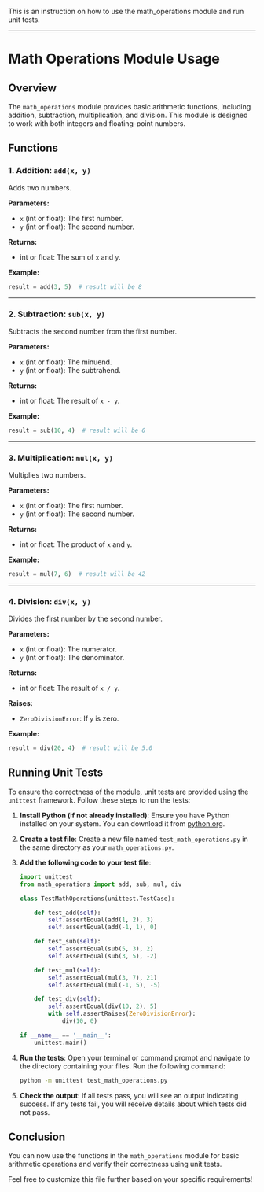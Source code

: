 This is an instruction on how to use the math_operations module and run unit tests.

---

# Math Operations Module Usage

## Overview

The `math_operations` module provides basic arithmetic functions, including addition, subtraction, multiplication, and division. This module is designed to work with both integers and floating-point numbers.

## Functions

### 1. Addition: `add(x, y)`

Adds two numbers.

**Parameters:**
- `x` (int or float): The first number.
- `y` (int or float): The second number.

**Returns:** 
- int or float: The sum of `x` and `y`.

**Example:**
```python
result = add(3, 5)  # result will be 8
```

---

### 2. Subtraction: `sub(x, y)`

Subtracts the second number from the first number.

**Parameters:**
- `x` (int or float): The minuend.
- `y` (int or float): The subtrahend.

**Returns:** 
- int or float: The result of `x - y`.

**Example:**
```python
result = sub(10, 4)  # result will be 6
```

---

### 3. Multiplication: `mul(x, y)`

Multiplies two numbers.

**Parameters:**
- `x` (int or float): The first number.
- `y` (int or float): The second number.

**Returns:** 
- int or float: The product of `x` and `y`.

**Example:**
```python
result = mul(7, 6)  # result will be 42
```

---

### 4. Division: `div(x, y)`

Divides the first number by the second number.

**Parameters:**
- `x` (int or float): The numerator.
- `y` (int or float): The denominator.

**Returns:** 
- int or float: The result of `x / y`.

**Raises:** 
- `ZeroDivisionError`: If `y` is zero.

**Example:**
```python
result = div(20, 4)  # result will be 5.0
```

## Running Unit Tests

To ensure the correctness of the module, unit tests are provided using the `unittest` framework. Follow these steps to run the tests:

1. **Install Python (if not already installed)**:
   Ensure you have Python installed on your system. You can download it from [python.org](https://www.python.org/downloads/).

2. **Create a test file**:
   Create a new file named `test_math_operations.py` in the same directory as your `math_operations.py`.

3. **Add the following code to your test file**:
   ```python
   import unittest
   from math_operations import add, sub, mul, div

   class TestMathOperations(unittest.TestCase):

       def test_add(self):
           self.assertEqual(add(1, 2), 3)
           self.assertEqual(add(-1, 1), 0)

       def test_sub(self):
           self.assertEqual(sub(5, 3), 2)
           self.assertEqual(sub(3, 5), -2)

       def test_mul(self):
           self.assertEqual(mul(3, 7), 21)
           self.assertEqual(mul(-1, 5), -5)

       def test_div(self):
           self.assertEqual(div(10, 2), 5)
           with self.assertRaises(ZeroDivisionError):
               div(10, 0)

   if __name__ == '__main__':
       unittest.main()
   ```

4. **Run the tests**:
   Open your terminal or command prompt and navigate to the directory containing your files. Run the following command:

   ```bash
   python -m unittest test_math_operations.py
   ```

5. **Check the output**:
   If all tests pass, you will see an output indicating success. If any tests fail, you will receive details about which tests did not pass.

## Conclusion

You can now use the functions in the `math_operations` module for basic arithmetic operations and verify their correctness using unit tests.


Feel free to customize this file further based on your specific requirements!